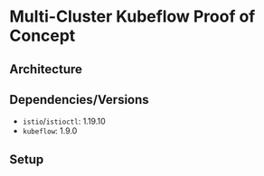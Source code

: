 # Multi-Cluster Kubeflow Proof of Concept
## Architecture
<!-- TODO: -->

## Dependencies/Versions
- `istio`/`istioctl`: 1.19.10
- `kubeflow`: 1.9.0
<!-- TODO: -->

## Setup
<!-- TODO: -->
